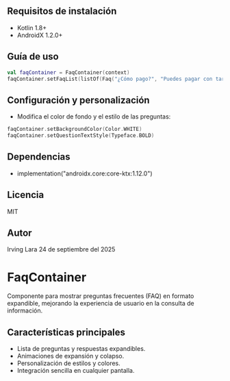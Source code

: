 
## Requisitos de instalación
- Kotlin 1.8+
- AndroidX 1.2.0+

## Guía de uso
```kotlin
val faqContainer = FaqContainer(context)
faqContainer.setFaqList(listOf(Faq("¿Cómo pago?", "Puedes pagar con tarjeta o transferencia.")))
```

## Configuración y personalización
- Modifica el color de fondo y el estilo de las preguntas:
```kotlin
faqContainer.setBackgroundColor(Color.WHITE)
faqContainer.setQuestionTextStyle(Typeface.BOLD)
```

## Dependencias
- implementation("androidx.core:core-ktx:1.12.0")

## Licencia
MIT

## Autor
Irving Lara
24 de septiembre del 2025
# FaqContainer

Componente para mostrar preguntas frecuentes (FAQ) en formato expandible, mejorando la experiencia de usuario en la consulta de información.

## Características principales
- Lista de preguntas y respuestas expandibles.
- Animaciones de expansión y colapso.
- Personalización de estilos y colores.
- Integración sencilla en cualquier pantalla.

